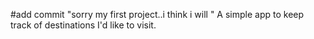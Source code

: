 #add commit "sorry my first project..i think i will "
A simple app to keep track of destinations I'd like to visit.
